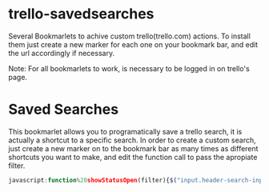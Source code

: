 trello-savedsearches
====================

Several Bookmarlets to achive custom trello(trello.com) actions. To install them just create a new marker for each one on your bookmark bar, and edit the url accordingly if necessary.

Note: For all bookmarlets to work, is necessary to be logged in on trello's page.


Saved Searches
==============

This bookmarlet allows you to programatically save a trello search, it is actually a shortcut to a specific search. In order to create a custom search, just create a new marker on to the bookmark bar as many times as different shortcuts you want to make, and edit the function call to pass the apropiate filter.


```javascript
javascript:function%20showStatusOpen(filter){$("input.header-search-input"%20).trigger(%20"click"%20);$("input.header-search-input"%20).val(filter);$("input.header-search-input"%20).trigger(%20"keydown"%20);}%20showStatusOpen("YOUR CUSTOM FILTER");
```







